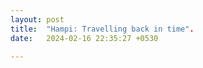 ```yaml
---
layout: post
title:  "Hampi: Travelling back in time".
date:   2024-02-16 22:35:27 +0530

---
```


<!--stackedit_data:
eyJoaXN0b3J5IjpbLTc4NzkyOTQ5OSwtMzY1MTc2OTE0LC0yMD
g4NzQ2NjEyLC0zMzI0NTUzNjNdfQ==
-->